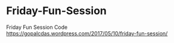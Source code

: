 # Friday-Fun-Session
Friday Fun Session Code
https://gopalcdas.wordpress.com/2017/05/10/friday-fun-session/
